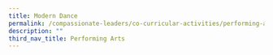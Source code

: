 ```yaml
---
title: Modern Dance
permalink: /compassionate-leaders/co-curricular-activities/performing-arts/modern-dance/
description: ""
third_nav_title: Performing Arts
---
```

